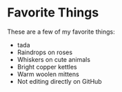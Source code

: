 # Favorite Things

These are a few of my favorite things:

- tada
- Raindrops on roses
- Whiskers on cute animals
- Bright copper kettles
- Warm woolen mittens
- Not editing directly on GitHub
